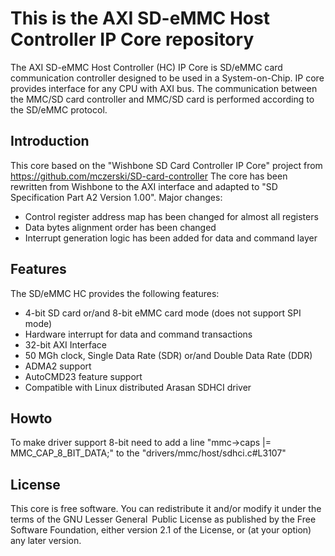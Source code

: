 This is the AXI SD-eMMC Host Controller IP Core repository
==========================================================
The AXI SD-eMMC Host Controller (HC) IP Core is SD/eMMC card communication controller designed to be
used in a System-on-Chip. IP core provides interface for any CPU with AXI bus. The communication between the MMC/SD card controller and MMC/SD card is performed according to the SD/eMMC protocol.

## Introduction
This core based on the "Wishbone SD Card Controller IP Core" project from https://github.com/mczerski/SD-card-controller
The core has been rewritten from Wishbone to the AXI interface and adapted to "SD Specification Part A2 Version 1.00". Major changes:
- Control register address map has been changed for almost all registers
- Data bytes alignment order has been changed
- Interrupt generation logic has been added for data and command layer

## Features
The SD/eMMC HC provides the following features:
- 4-bit SD card or/and  8-bit eMMC card mode (does not support SPI mode)
- Hardware interrupt for data and command transactions
- 32-bit AXI Interface
- 50 MGh clock, Single Data Rate (SDR) or/and Double Data Rate (DDR)
- ADMA2 support
- AutoCMD23 feature support
- Compatible with Linux distributed Arasan SDHCI driver

## Howto
To make driver support 8-bit need to add a line "mmc->caps |= MMC_CAP_8_BIT_DATA;" to the "drivers/mmc/host/sdhci.c#L3107"

## License
This core is free software. You can redistribute it and/or modify it under the terms of the GNU Lesser General Public License as published by the Free Software Foundation, either version 2.1 of the License, or (at your option) any later version.
